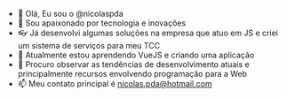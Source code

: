 - 👋 Olá, Eu sou o @nicolaspda
- 👀 Sou apaixonado por tecnologia e inovações
- 👓 Já desenvolvi algumas soluções na empresa que atuo em JS e criei um sistema de serviços para meu TCC 
- 🌱 Atualmente estou aprendendo VueJS e criando uma aplicação
- 💞️ Procuro observar as tendências de desenvolvimento atuais e principalmente recursos envolvendo programação para a Web
- 📫 Meu contato principal é nicolas.pda@hotmail.com

<!---
nicolaspda/nicolaspda is a ✨ special ✨ repository because its `README.md` (this file) appears on your GitHub profile.
You can click the Preview link to take a look at your changes.
--->
